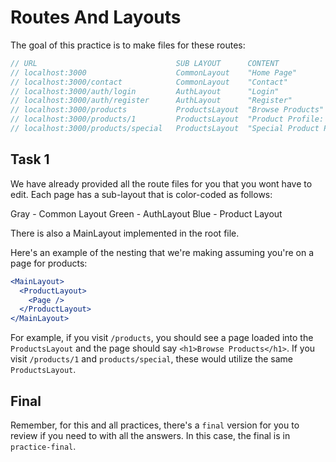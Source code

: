# Routes And Layouts

The goal of this practice is to make files for these routes:

```js
// URL                               SUB LAYOUT      CONTENT
// localhost:3000                    CommonLayout    "Home Page"
// localhost:3000/contact            CommonLayout    "Contact"
// localhost:3000/auth/login         AuthLayout      "Login"
// localhost:3000/auth/register      AuthLayout      "Register"
// localhost:3000/products           ProductsLayout  "Browse Products"
// localhost:3000/products/1         ProductsLayout  "Product Profile: 1"
// localhost:3000/products/special   ProductsLayout  "Special Product Profile"
```

## Task 1

We have already provided all the route files for you that you wont have to edit. Each page has a sub-layout that is color-coded as follows:

Gray - Common Layout
Green - AuthLayout
Blue - Product Layout

There is also a MainLayout implemented in the root file.

Here's an example of the nesting that we're making assuming you're on a page for products:

```jsx
<MainLayout>
  <ProductLayout>
    <Page />
  </ProductLayout>
</MainLayout>
```

For example, if you visit `/products`, you should see a page loaded into the `ProductsLayout` and the page should say `<h1>Browse Products</h1>`. If you visit `/products/1` and `products/special`, these would utilize the same `ProductsLayout`.

## Final

Remember, for this and all practices, there's a `final` version for you to review if you need to with all the answers. In this case, the final is in `practice-final`.
